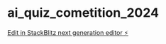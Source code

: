 # ai_quiz_cometition_2024

[Edit in StackBlitz next generation editor ⚡️](https://stackblitz.com/~/github.com/SivaKumar-004/ai_quiz_cometition_2024)